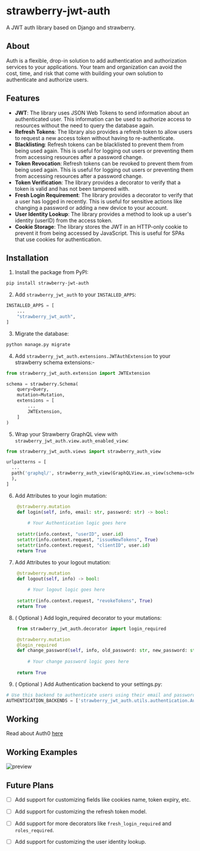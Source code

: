 # strawberry-jwt-auth

A JWT auth library based on Django and strawberry.

## About
Auth is a flexible, drop-in solution to add authentication and authorization services to your applications. Your team and organization can avoid the cost, time, and risk that come with building your own solution to authenticate and authorize users.

## Features
- **JWT**: The library uses JSON Web Tokens to send information about an authenticated user. This information can be used to authorize access to resources without the need to query the database again.
- **Refresh Tokens**: The library also provides a refresh token to allow users to request a new access token without having to re-authenticate.
- **Blacklisting**: Refresh tokens can be blacklisted to prevent them from being used again. This is useful for logging out users or preventing them from accessing resources after a password change.
- **Token Revocation**: Refresh tokens can be revoked to prevent them from being used again. This is useful for logging out users or preventing them from accessing resources after a password change.
- **Token Verification**: The library provides a decorator to verify that a token is valid and has not been tampered with.
- **Fresh Login Requirement**: The library provides a decorator to verify that a user has logged in recently. This is useful for sensitive actions like changing a password or adding a new device to your account.
- **User Identity Lookup**: The library provides a method to look up a user's identity (userID) from the access token.
- **Cookie Storage**: The library stores the JWT in an HTTP-only cookie to prevent it from being accessed by JavaScript. This is useful for SPAs that use cookies for authentication.

## Installation
1. Install the package from PyPI:
```bash
pip install strawberry-jwt-auth
```

2. Add `strawberry_jwt_auth` to your `INSTALLED_APPS`:
```python
INSTALLED_APPS = [
    ...
    "strawberry_jwt_auth",
]
```

3. Migrate the database:
```bash
python manage.py migrate
```

4. Add `strawberry_jwt_auth.extensions.JWTAuthExtension` to your strawberry schema extensions:-
```python
from strawberry_jwt_auth.extension import JWTExtension

schema = strawberry.Schema(
    query=Query,
    mutation=Mutation,
    extensions = [
        ...
        JWTExtension,
    ]
)
```

5. Wrap your Strawberry GraphQL view with `strawberry_jwt_auth.view.auth_enabled_view`:
```python
from strawberry_jwt_auth.views import strawberry_auth_view 

urlpatterns = [
  ...
  path('graphql/', strawberry_auth_view(GraphQLView.as_view(schema=schema))),
  ),
]
```

6. Add Attributes to your login mutation:
```python
    @strawberry.mutation
    def login(self, info, email: str, password: str) -> bool:
        
        # Your Authentication logic goes here
        
    setattr(info.context, "userID", user.id)
    setattr(info.context.request, "issueNewTokens", True)
    setattr(info.context.request, "clientID", user.id)
    return True
```

7. Add Attributes to your logout mutation:
```python
    @strawberry.mutation
    def logout(self, info) -> bool:
        
        # Your logout logic goes here
        
    setattr(info.context.request, "revokeTokens", True)
    return True
```

8. ( Optional ) Add login_required decorator to your mutations:
```python
    from strawberry_jwt_auth.decorator import login_required

    @strawberry.mutation
    @login_required
    def change_password(self, info, old_password: str, new_password: str) -> bool:
        
        # Your change password logic goes here
        
    return True
```

9. ( Optional ) Add Authentication backend to your settings.py:
```python
# Use this backend to authenticate users using their email and password
AUTHENTICATION_BACKENDS = ['strawberry_jwt_auth.utils.authentication.AuthenticationBackend']
```
## Working
 Read about Auth0 [here](https://auth0.com/docs)

## Working Examples

![preview](https://user-images.githubusercontent.com/50337734/192553206-7f05d9b6-3c3e-4975-80e8-885c670c1703.png)

## Future Plans
- [ ] Add support for customizing fields like cookies name, token expiry, etc.
- [ ] Add support for customizing the refresh token model.
- [ ] Add support for more decorators like `fresh_login_required` and `roles_required`.
- [ ] Add support for customizing the user identity lookup.

